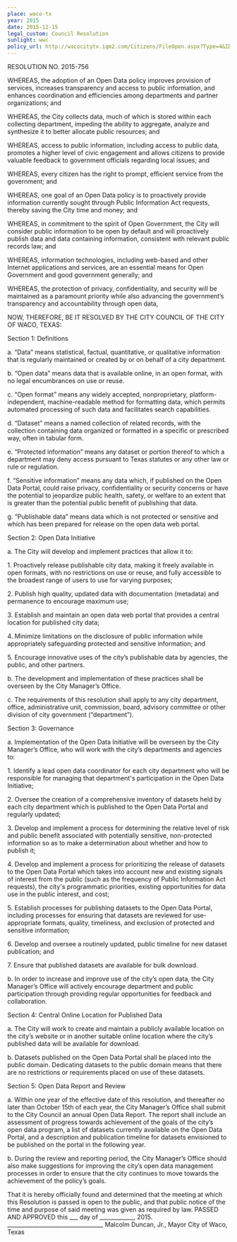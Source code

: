 ```yaml
---
place: waco-tx
year: 2015
date: 2015-12-15
legal_custom: Council Resolution
sunlight: wwc
policy_url: http://wacocitytx.iqm2.com/Citizens/FileOpen.aspx?Type=4&ID=6970&MeetingID=1466
---
```


<p>RESOLUTION NO. 2015-756</p> <p>WHEREAS, the adoption of an Open Data policy improves provision of services, increases transparency and access to public information, and enhances coordination and efficiencies among departments and partner organizations; and</p> <p>WHEREAS, the City collects data, much of which is stored within each collecting department, impeding the ability to aggregate, analyze and synthesize it to better allocate public resources; and</p> <p><span class="g-goals-and-values">WHEREAS, access to public information, including access to public data, promotes a higher level of civic engagement and allows citizens to provide valuable feedback to government officials regarding local issues; and</span></p> <p>WHEREAS, every citizen has the right to prompt, efficient service from the government; and</p> <p><span class="g-build-on-precedent">WHEREAS, one goal of an Open Data policy is to proactively provide information currently sought through Public Information Act requests, thereby saving the City time and money; and</p> <p>WHEREAS, in commitment to the spirit of Open Government, the City will consider public information to be open by default and will proactively publish data and data containing information, consistent with relevant public records law;</span> and</p> <p>WHEREAS, information technologies, including web-based and other Internet applications and services, are an essential means for Open Government and good government generally; and</p> <p><span class="g-sensitive-information">WHEREAS, the protection of privacy, confidentiality, and security will be maintained as a paramount priority while also advancing the government’s transparency and accountability through open data,</span></p> <p>NOW, THEREFORE, BE IT RESOLVED BY THE CITY COUNCIL OF THE CITY OF WACO, TEXAS:</p> <p>Section 1: Definitions</p> <p>a. <span class="def-data">“Data” means statistical, factual, quantitative, or qualitative information that is regularly maintained or created by or on behalf of a city department.</span></p> <p>b. <span class="def-open">“Open data” means data that is available online, in an open format, with no legal encumbrances on use or reuse.</span></p> <p>c. “Open format” means any widely accepted, nonproprietary, platform-independent, machine-readable method for formatting data, which permits automated processing of such data and facilitates search capabilities.</p> <p>d. “Dataset” means a named collection of related records, with the collection containing data organized or formatted in a specific or prescribed way, often in tabular form.</p> <p>e. “Protected information” means any dataset or portion thereof to which a department may deny access pursuant to Texas statutes or any other law or rule or regulation.</p> <p>f. “Sensitive information” means any data which, if published on the Open Data Portal, could raise privacy, confidentiality or security concerns or have the potential to jeopardize public health, safety, or welfare to an extent that is greater than the potential public benefit of publishing that data.</p> <p>g. “Publishable data” means data which is not protected or sensitive and which has been prepared for release on the open data web portal.</p> <p>Section 2: Open Data Initiative</p> <p>a. <span class="g-proactive-release"><span class="g-metadata"><span class="g-real-time-updates"><span class="g-partnerships">The City will develop and implement practices that allow it to:</span></span></span></p> <p>1. <span class="g-license-free">Proactively release publishable city data, making it freely available in open formats, with no restrictions on use or reuse, and fully accessible to the broadest range of users to use for varying purpose</span>s;</span></p> <p>2. <span class="g-metadata"><span class="g-real-time-updates">Publish high quality, updated data with documentation (metadata) and permanence to encourage maximum use;</span></span></p> <p>3. <span class="g-proactive-release">Establish and maintain an open data web portal that provides a central location for published city data;</span></p> <p>4. <span class="g-open-access">Minimize limitations on the disclosure of public information while appropriately safeguarding protected and sensitive information; and</span></p> <p>5. <span class="g-partnerships">Encourage innovative uses of the city’s publishable data by agencies, the public, and other partners.</span></p> <p>b. The development and implementation of these practices shall be overseen by the City Manager’s Office.</p> <p>c. The requirements of this resolution shall apply to any city department, office, administrative unit, commission, board, advisory committee or other division of city government (“department”).</p> <p><span class="g-oversight-authority">Section 3: Governance</p> <p>a. Implementation of the Open Data Initiative will be overseen by the City Manager’s Office, who will work with the city’s departments and agencies to: </p> <p>1. Identify a lead open data coordinator for each city department who will be responsible for managing that department's participation in the Open Data Initiative;</p> <p>2. Oversee the creation of a comprehensive inventory of datasets held by each city department which is published to the Open Data Portal and regularly updated;</span></p> <p>3. <span class="g-sensitive-information"><span class="g-oversight-authority"><span class="g-binding-regulations">Develop and implement a process for determining the relative level of risk and public benefit associated with potentially sensitive, non-protected information so as to make a determination about whether and how to publish it;</span></span></span></p> <p>4. <span class="g-prioritization"><span class="g-oversight-authority"><span class="g-binding-regulations">Develop and implement a process for prioritizing the release of datasets to the Open Data Portal which takes into account new and existing signals of interest from the public (such as the frequency of Public Information Act requests), the city's programmatic priorities, existing opportunities for data use in the public interest, and cost</span></span></span>;</p> <p>5. <span class="g-open-formats"><span class="g-thoughtful-formats"><span class="g-oversight-authority"><span class="g-binding-regulations">Establish processes for publishing datasets to the Open Data Portal, including processes for ensuring that datasets are reviewed for use-appropriate formats, quality, timeliness, and exclusion of protected and sensitive information;</span></span></span></span></p> <p>6. <span class="g-oversight-authority">Develop and oversee a routinely updated, public timeline for new dataset publication; and</span></p> <p>7. <span class="g-bulk-data"><span class="g-oversight-authority">Ensure that published datasets are available for bulk download</span></span>.</p> <p>b. <span class="g-public-participation">In order to increase and improve use of the city’s open data, the City Manager’s Office will actively encourage department and public participation through providing regular opportunities for feedback and collaboration.</span></p> <p><span class="g-data-portals-and-websites">Section 4: Central Online Location for Published Data</p> <p>a. <span class="g-funding">The City will work to create and maintain a</span> publicly available location on the city’s website or in another suitable online location <span class="g-funding">where the city’s published data will be available </span>for download.</p> <p>b. Datasets published on the Open Data Portal shall be placed into the public domain. Dedicating datasets to the public domain means that there are no restrictions or requirements placed on use of these datasets.</span></p> <p>Section 5: Open Data Report and Review</p> <p>a. <span class="g-future-review">Within one year of the effective date of this resolution, and thereafter no later than October 15th of each year, the City Manager’s Office shall submit to the City Council an annual Open Data Report. The report shall include an assessment of progress towards achievement of the goals of the city’s open data program, a list of datasets currently available on the Open Data Portal, and a description and publication timeline for datasets envisioned to be published on the portal in the following year.</span></p> <p>b. During the review and reporting period, the City Manager’s Office should also make suggestions for improving the city’s open data management processes in order to ensure that the city continues to move towards the achievement of the policy’s goals.</p> <p>That it is hereby officially found and determined that the meeting at which this Resolution is passed is open to the public, and that public notice of the time and purpose of said meeting was given as required by law. PASSED AND APPROVED this ___ day of ____________, 2015. __________________________________ Malcolm Duncan, Jr., Mayor City of Waco, Texas </p> <p/>
